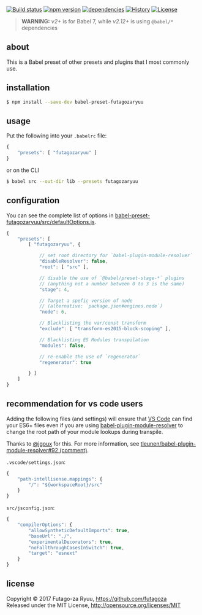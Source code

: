 [![Build status](https://api.travis-ci.org/futagoza/babel-preset-futagozaryuu.svg?branch=master)](https://travis-ci.org/futagoza/babel-preset-futagozaryuu)
[![npm version](https://img.shields.io/npm/v/babel-preset-futagozaryuu.svg)](https://www.npmjs.com/package/babel-preset-futagozaryuu)
[![dependencies](https://img.shields.io/david/futagoza/babel-preset-futagozaryuu.svg)](https://david-dm.org/futagoza/babel-preset-futagozaryuu)
[![History](https://img.shields.io/badge/history-CHANGELOG.md-orange.svg)](https://github.com/futagoza/babel-preset-futagozaryuu/blob/master/CHANGELOG.md)
[![License](https://img.shields.io/badge/license-mit-blue.svg)](https://opensource.org/licenses/MIT)

> __WARNING:__ _v2+_ is for Babel 7, while _v2.12+_ is using `@babel/*` dependencies

## about

This is a Babel preset of other presets and plugins that I most commonly use.

## installation

```bash
$ npm install --save-dev babel-preset-futagozaryuu
```

## usage

Put the following into your `.babelrc` file:

```js
{
    "presets": [ "futagozaryuu" ]
}
```

or on the CLI

```bash
$ babel src --out-dir lib --presets futagozaryuu
```

## configuration

You can see the complete list of options in [babel-preset-futagozaryuu/src/defaultOptions.js](https://github.com/futagoza/babel-preset-futagozaryuu/blob/master/src/defaultOptions.js).

```js
{
    "presets": [
        [ "futagozaryuu", {

            // set root directory for `babel-plugin-module-resolver`
            "disableResolver": false,
            "root": [ "src" ],

            // disable the use of `@babel/preset-stage-*` plugins
            // (anything not a number between 0 to 3 is the same)
            "stage": 4,

            // Target a spefic version of node
            // (alternative: `package.json#engines.node`)
            "node": 6,

            // Blacklisting the var/const transform
            "exclude": [ "transform-es2015-block-scoping" ],

            // Blacklisting ES Modules transpilation
            "modules": false,

            // re-enable the use of `regenerator`
            "regenerator": true

        } ]
    ]
}
```

## recommendation for vs code users

Adding the following files (and settings) will ensure that [VS Code](https://code.visualstudio.com/) can find your ES6+ files even if you are using [babel-plugin-module-resolver](https://www.npmjs.com/package/babel-plugin-module-resolver) to change the root path of your module lookups during transpile.

Thanks to [@jgoux](https://github.com/jgoux) for this. For more information, see [tleunen/babel-plugin-module-resolver#92 (comment)](https://github.com/tleunen/babel-plugin-module-resolver/issues/92#issuecomment-285755384).

`.vscode/settings.json`:
```js
{
    "path-intellisense.mappings": {
        "/": "${workspaceRoot}/src"
    }
}
```

`src/jsconfig.json`:
```js
{
    "compilerOptions": {
        "allowSyntheticDefaultImports": true,
        "baseUrl": "./",
        "experimentalDecorators": true,
        "noFallthroughCasesInSwitch": true,
        "target": "esnext"
    }
}
```

## license

Copyright © 2017 Futago-za Ryuu, https://github.com/futagoza<br />
Released under the MIT License, http://opensource.org/licenses/MIT
